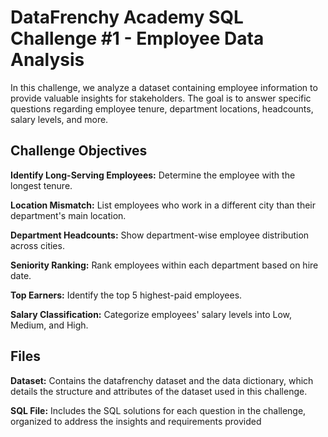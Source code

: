 # DataFrenchy Academy SQL Challenge #1 - Employee Data Analysis
In this challenge, we analyze a dataset containing employee information to provide valuable insights for stakeholders. The goal is to answer specific questions regarding employee tenure, department locations, headcounts, salary levels, and more.

## Challenge Objectives
**Identify Long-Serving Employees:** Determine the employee with the longest tenure.  

**Location Mismatch:** List employees who work in a different city than their department's main location.  

**Department Headcounts:** Show department-wise employee distribution across cities.  

**Seniority Ranking:** Rank employees within each department based on hire date.  

**Top Earners:** Identify the top 5 highest-paid employees.  

**Salary Classification:** Categorize employees' salary levels into Low, Medium, and High.

## Files
**Dataset:** Contains the datafrenchy dataset and the data dictionary, which details the structure and attributes of the dataset used in this challenge.

**SQL File:** Includes the SQL solutions for each question in the challenge, organized to address the insights and requirements provided
